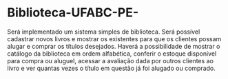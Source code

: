 # Biblioteca-UFABC-PE-
Será implementado um sistema simples de biblioteca. Será possível cadastrar novos livros e mostrar os existentes para que os clientes possam alugar e comprar os títulos desejados. Haverá a possibilidade de mostrar o catálogo da biblioteca em ordem alfabética, conferir o estoque disponível para compra ou aluguel, acessar a avaliação dada por outros clientes ao livro e ver quantas vezes o título em questão já foi alugado ou comprado.
